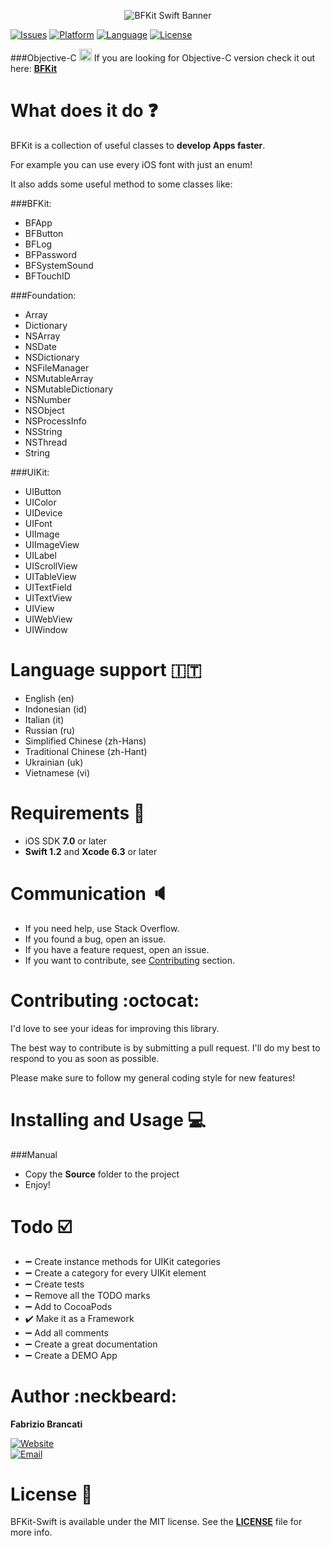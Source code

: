 <p align="center"><img src="http://github.fabriziobrancati.com/bfkit/resources/banner-swift.png" alt="BFKit Swift Banner"></p>

[![Issues](https://img.shields.io/github/issues/FabrizioBrancati/BFKit-Swift.svg?style=flat)](https://github.com/FabrizioBrancati/BFKit-Swift/issues)
[![Platform](https://img.shields.io/badge/platform-iOS-000000.svg)](http://cocoadocs.org/docsets/BFKit)
[![Language](https://img.shields.io/badge/language-Swift-orange.svg)](https://developer.apple.com/swift/)
[![License](https://img.shields.io/badge/license-MIT%20License-lightgrey.svg)](https://github.com/FabrizioBrancati/BBFKit-Swift/blob/master/LICENSE)

###Objective-C <img src="http://github.fabriziobrancati.com/bfkit/resources/objc-icon.png" height="20" width="20">
If you are looking for Objective-C version check it out here: **[BFKit](https://github.com/FabrizioBrancati/BFKit)**

What does it do :question:
==========================
BFKit is a collection of useful classes to **develop Apps faster**.

For example you can use every iOS font with just an enum!

It also adds some useful method to some classes like:

###BFKit:
- BFApp
- BFButton
- BFLog
- BFPassword
- BFSystemSound
- BFTouchID

###Foundation:
- Array
- Dictionary
- NSArray
- NSDate
- NSDictionary
- NSFileManager
- NSMutableArray
- NSMutableDictionary
- NSNumber
- NSObject
- NSProcessInfo
- NSString
- NSThread
- String

###UIKit:
- UIButton
- UIColor
- UIDevice
- UIFont
- UIImage
- UIImageView
- UILabel
- UIScrollView
- UITableView
- UITextField
- UITextView
- UIView
- UIWebView
- UIWindow

Language support :it:
=====================
- English (en)
- Indonesian (id)
- Italian (it)
- Russian (ru)
- Simplified Chinese (zh-Hans)
- Traditional Chinese (zh-Hant)
- Ukrainian (uk)
- Vietnamese (vi)

Requirements :iphone:
=====================
- iOS SDK **7.0** or later
- **Swift 1.2** and **Xcode 6.3** or later

Communication :speaker:
=======================
- If you need help, use Stack Overflow.
- If you found a bug, open an issue.
- If you have a feature request, open an issue.
- If you want to contribute, see [Contributing](https://github.com/FabrizioBrancati/BFKit-Swift#contributing-octocat) section.

Contributing :octocat:
======================
I'd love to see your ideas for improving this library.

The best way to contribute is by submitting a pull request.
I'll do my best to respond to you as soon as possible.

Please make sure to follow my general coding style for new features!

Installing and Usage :computer:
===============================
###Manual
- Copy the **Source** folder to the project
- Enjoy!

Todo :ballot_box_with_check:
============================
- :heavy_minus_sign: Create instance methods for UIKit categories
- :heavy_minus_sign: Create a category for every UIKit element
- :heavy_minus_sign: Create tests
- :heavy_minus_sign: Remove all the TODO marks
- :heavy_minus_sign: Add to CocoaPods
- :heavy_check_mark: Make it as a Framework
- :heavy_minus_sign: Add all comments
- :heavy_minus_sign: Create a great documentation
- :heavy_minus_sign: Create a DEMO App

Author :neckbeard:
==================
**Fabrizio Brancati**

[![Website](https://img.shields.io/badge/website-fabriziobrancati.com-4fb0c8.svg)](http://www.fabriziobrancati.com)
<br>
[![Email](https://img.shields.io/badge/email-fabrizio.brancati%40gmail.com-green.svg)](mailto:fabrizio.brancati@gmail.com)

License :scroll:
================
BFKit-Swift is available under the MIT license. See the **[LICENSE](https://github.com/FabrizioBrancati/BFKit-Swift/blob/master/LICENSE)** file for more info.
